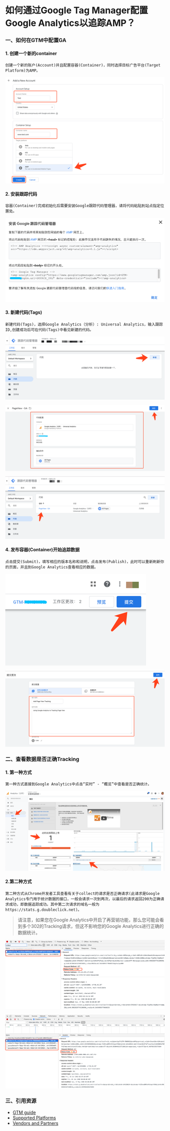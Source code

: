 # 如何通过Google Tag Manager配置Google Analytics以追踪AMP？

### 一、如何在GTM中配置GA

#### 1. 创建一个新的container

```text
创建一个新的账户(Account)并且配置容器(Container)，同时选择目标广告平台(Target Platform)为AMP。
```

![Create Container](../../.gitbook/assets/create_container.png)

#### 2. 安装跟踪代码

```text
容器(Container)完成初始化后需要安装Google跟踪代码管理器，请将代码粘贴到站点指定位置处。
```

![Add Tracking Code](../../.gitbook/assets/add_tracking_code.png)

#### 3. 新建代码\(Tags\)

```text
新建代码(Tags)，选择Google Analytics（分析）: Universal Analytics，输入跟踪ID,创建成功后可在代码(Tags)中看见新建的代码。
```

![](../../.gitbook/assets/ga_config_in_gtm_1.png)

![](../../.gitbook/assets/ga_config_in_gtm_2.png)

![](../../.gitbook/assets/ga_config_in_gtm_3.png)

#### 4. 发布容器\(Container\)开始追踪数据

```text
点击提交(Submit)，填写相应的版本名称和说明，点击发布(Publish)，此时可以重新刷新你的页面，并且到Google Analytics查看相应的数据。
```

![](../../.gitbook/assets/gtm_submit_1.png)

![](../../.gitbook/assets/gtm_submit_2.png)

### 二、查看数据是否正确Tracking

#### 1. 第一种方式

```text
第一种方式直接到Google Analytics中点击“实时” - “概览”中查看是否正确统计。
```

![](../../.gitbook/assets/ga_real_time_status.png)

#### 2.第二种方式

```text
第二种方式从Chrome开发者工具查看有关于collect的请求是否正确请求(此请求是Google Analytics专门用于统计数据的接口，一般会请求一次到两次，以最后的请求返回200为正确请求成功，即数据追踪成功。其中第二次请求的域名一般为https://stats.g.doubleclick.net)。
```

> 请注意，如果您在Google Analytics中开启了再营销功能，那么您可能会看到多个302的Tracking请求，但这不影响您的Google Analytics进行正确的数据统计。

![](../../.gitbook/assets/ga_tracking_dev_tools_1.png)

![](../../.gitbook/assets/ga_tracking_dev_tools_2.png)

### 三、引用资源

* [GTM guide](https://support.google.com/tagmanager/answer/6103696)
* [Supported Platforms](https://www.ampproject.org/support/faqs/supported-platforms)
* [Vendors and Partners](https://www.ampproject.org/support/faqs/supported-platforms)

